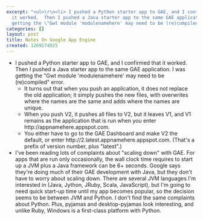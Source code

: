 ```yaml
---
excerpt: "<ul>\r\n<li> I pushed a Python starter app to GAE, and I confirmed that
  it worked.  Then I pushed a Java starter app to the same GAE application.  I was
  getting the \"Gwt module 'modulenamehere' may need to be (re)compiled\" error.  \r"
categories: []
layout: post
title: Notes On Google App Engine
created: 1269174925
---
```

<ul>
<li> I pushed a Python starter app to GAE, and I confirmed that it worked.  Then I pushed a Java starter app to the same GAE application.  I was getting the "Gwt module 'modulenamehere' may need to be (re)compiled" error.  
<ul><li>It turns out that when you push an application, it does not replace the old application; it simply pushes the new files, with overwrites where the names are the same and adds where the names are unique.  <li>When you push V2, it pushes all files to V2, but it leaves V1, and V1 remains as the application that is run when you enter http://appnamehere.appspot.com.  <li>You either have to go to the GAE Dashboard and make V2 the default, or enter http://2.latest.appnamehere.appspot.com.  (That's a prefix of version number, plus "latest".)
</ul>
<li> I've been reading lots of complaints about "scaling down" with GAE.  For apps that are run only occasionally, the wall clock time requires to start up a JVM plus a Java framework can be 6+ seconds.  Google says they're doing much of their GAE development with Java, but they don't have to worry about scaling down.  There are several JVM languages I'm interested in (Java, Jython, JRuby, Scala, JavaScript), but I'm going to need quick start-up time until my app becomes popular, so the decision seems to be between JVM and Python.  I don't find the same complaints about Python.  Plus, pyjamas and desktop-pyjamas look interesting, and unlike Ruby, Windows is a first-class platform with Python.
</ul>
